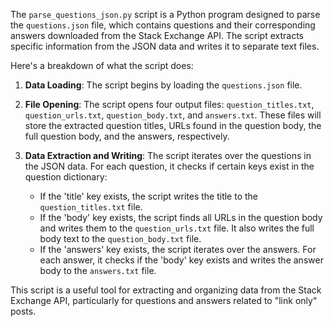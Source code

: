 The `parse_questions_json.py` script is a Python program designed to parse the `questions.json` file, which contains questions and their corresponding answers downloaded from the Stack Exchange API. The script extracts specific information from the JSON data and writes it to separate text files.

Here's a breakdown of what the script does:

1. **Data Loading**: The script begins by loading the `questions.json` file.

2. **File Opening**: The script opens four output files: `question_titles.txt`, `question_urls.txt`, `question_body.txt`, and `answers.txt`. These files will store the extracted question titles, URLs found in the question body, the full question body, and the answers, respectively.

3. **Data Extraction and Writing**: The script iterates over the questions in the JSON data. For each question, it checks if certain keys exist in the question dictionary:

   - If the 'title' key exists, the script writes the title to the `question_titles.txt` file.
   - If the 'body' key exists, the script finds all URLs in the question body and writes them to the `question_urls.txt` file. It also writes the full body text to the `question_body.txt` file.
   - If the 'answers' key exists, the script iterates over the answers. For each answer, it checks if the 'body' key exists and writes the answer body to the `answers.txt` file.

This script is a useful tool for extracting and organizing data from the Stack Exchange API, particularly for questions and answers related to "link only" posts.